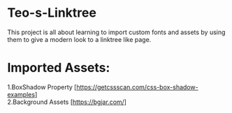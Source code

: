 # **Teo-s-Linktree**

  This project is all about learning to import custom fonts and assets by using them to give a modern look to a linktree like page.<br>
  
  # **Imported Assets:**<br>
  1.BoxShadow Property [https://getcssscan.com/css-box-shadow-examples]<br>
  2.Background Assets [https://bgjar.com/]<br>
